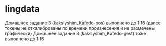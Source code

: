 # lingdata
Домашнее задание 3 (kakslyshim_Kafedo-pos) выполнено до 1:16 (далее токены не откалиброваны по времени произнесения и не размечены графически)
Домашнее задание 3 (kakslyshim_Kafedo-gest) тоже выполнено до 1:16 
